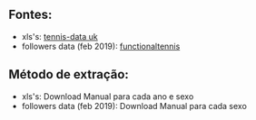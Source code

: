 ## Fontes:
* xls's: [tennis-data uk](http://www.tennis-data.co.uk/)
* followers data (feb 2019): [functionaltennis](https://www.functionaltennis.com/blogs/news/atp-wta-top-100-instagram-rankings)

## Método de extração:
* xls's: Download Manual para cada ano e sexo
* followers data (feb 2019): Download Manual para cada sexo
